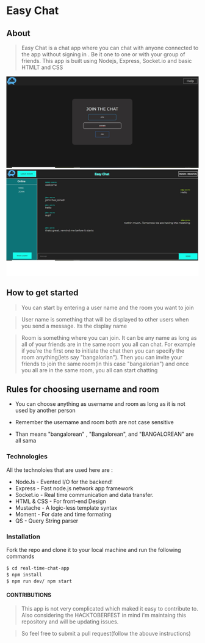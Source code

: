 # Easy Chat

## About

> Easy Chat is a chat app where you can chat with anyone connected to the app without signing in . Be it one to one or with your group of friends. This app is built using Nodejs, Express, Socket.io and basic HTMLT and CSS

![join](./public/image/join.jpg)
![chat](./public/image/chat.jpg)

## How to get started

> You can start by entering a user name and the room you want to join

> User name is something that will be displayed to other users when you send a message. Its the display name

> Room is something where you can join. It can be any name as long as all of your friends are in the same room you all can chat. For example if you're the first one to initiate the chat then you can specify the room anything(lets say "bangalorian"). Then you can invite your friends to join the same room(in this case "bangalorian") and once you all are in the same room, you all can start chatting

## Rules for choosing username and room

-  You can choose anything as username and room as long as it is not used by another person

-  Remember the username and room both are not case sensitive

-  Than means "bangalorean" , "Bangalorean", and "BANGALOREAN" are all sama

### Technologies

All the technoloies that are used here are :

-  NodeJs - Evented I/O for the backend!
-  Express - Fast node.js network app framework
-  Socket.io - Real time communication and data transfer.
-  HTML & CSS - For front-end Design
-  Mustache - A logic-less template syntax
-  Moment - For date and time formating
-  QS - Query String parser

### Installation

Fork the repo and clone it to your local machine and run the following commands

```sh
$ cd real-time-chat-app
$ npm install
$ npm run dev/ npm start
```

#### CONTRIBUTIONS

> This app is not very complicated which maked it easy to contribute to. Also considering the HACKTOBERFEST in mind i'm maintaing this repository and will be updating issues.

> So feel free to submit a pull request(follow the abouve instructions)
